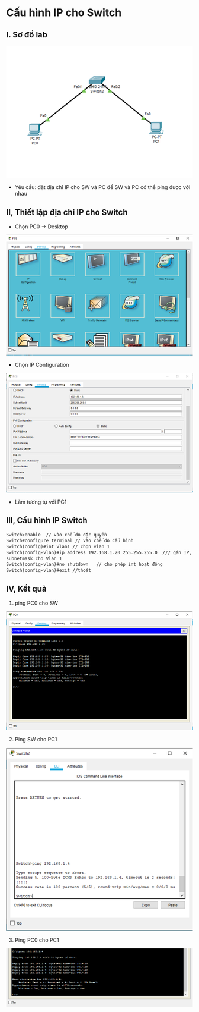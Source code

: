 # Cấu hình IP cho Switch
## I. Sơ đồ lab 

![](/VMware/image/1.png)

- Yêu cầu: đặt địa chỉ IP cho SW và PC để SW và PC có thể ping được với nhau

## II, Thiết lập địa chỉ IP cho Switch
- Chọn PC0 -> Desktop

![](/VMware/image/2.png)

- Chọn IP Configuration

![](/VMware/image/3.png)

- Làm tương tự với PC1

## III, Cấu hình IP Switch
```
Switch>enable  // vào chế độ đặc quyền
Switch#configure terminal // vào chế độ cấu hình 
Switch(config)#int vlan1 // chọn vlan 1
Switch(config-vlan)#ip address 192.168.1.20 255.255.255.0  /// gán IP, subnetmask cho Vlan 1
Switch(config-vlan)#no shutdown   // cho phép int hoạt động 
Switch(config-vlan)#exit //thoát
```
## IV, Kết quả
1. ping PC0 cho SW

![](/VMware/image/4.png)

2. Ping SW cho PC1

![](/VMware/image/5.png)

3. Ping PC0 cho PC1

![](/VMware/image/6.png)

